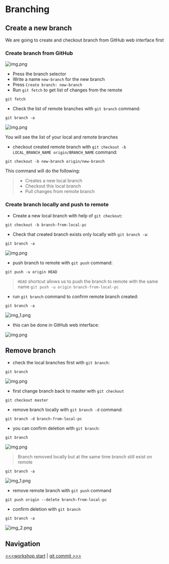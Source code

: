 # Branching

## Create a new branch

We are going to create and checkout branch from GitHub web interface first

### Create branch from GitHub

![img.png](images/branching_01.png)

- Press the branch selector
- Write a name `new-branch` for the new branch
- Press `Create branch: new-branch`
- Run `git fetch` to get list of changes from the remote

```shell
git fetch
```

- Check the list of remote branches with `git branch` command:

```shell
git branch -a
```

![img.png](images/branching_02.png)

You will see the list of your local and remote branches

- checkout created remote branch with `git checkout -b LOCAL_BRANCH_NAME origin/BRANCH_NAME` command:

```shell
git checkout -b new-branch origin/new-branch
```

This command will do the following:

> - Creates a new local branch
> - Checkout this local branch
> - Pull changes from remote branch 

### Create branch locally and push to remote

- Create a new local branch with help of `git checkout`:

```shell
git checkout -b branch-from-local-pc
```

- Check that created branch exists only locally with `git branch -a`:

```shell
git branch -a
```

![img.png](images/branching_03.png)

- push branch to remote with `git push` command:

```shell
git push -u origin HEAD 
```

> `HEAD` shortcut allows us to push the branch to remote with the same name
> `git push -u origin branch-from-local-pc`

- run `git branch` command to confirm remote branch created:

```
git branch -a
```

![img_1.png](images/branching_04.png)

- this can be done in GitHub web interface:

![img.png](images/branching_05.png)

## Remove branch

- check the local branches first with `git branch`:

```shell
git branch
```

![img.png](images/branching_06.png)

- first change branch back to master with `git checkout`

```shell
git checkout master
```

- remove branch locally with `git branch -d` command:

```shell
git branch -d branch-from-local-pc
```

- you can confirm deletion with `git branch`:

```shell
git branch
```

![img.png](images/branching_07.png)

> Branch removed locally but at the same time branch still exist on remote

```shell
git branch -a
```

![img_1.png](images/branching_08.png)

- remove remote branch with `git push` command 

```shell
git push origin --delete branch-from-local-pc
```

- confirm deletion with `git branch`

```shell
git branch -a
```

![img_2.png](images/branching_09.png)

## Navigation

[<<<workshop start](../00_workshop_start/README.md) |
[git commit >>>](../02_commit/README.md)
